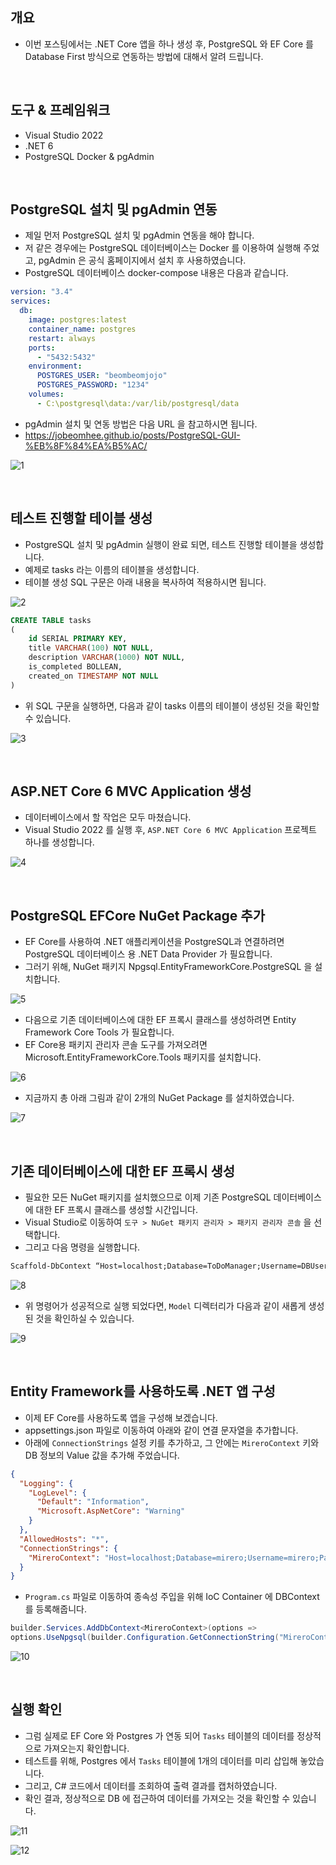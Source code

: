 ## **개요**
* 이번 포스팅에서는 .NET Core 앱을 하나 생성 후, PostgreSQL 와 EF Core 를 Database First 방식으로 연동하는 방법에 대해서 알려 드립니다.

<br/>

## **도구 & 프레임워크**
* Visual Studio 2022
* .NET 6
* PostgreSQL Docker & pgAdmin

<br/>

## **PostgreSQL 설치 및 pgAdmin 연동**
* 제일 먼저 PostgreSQL 설치 및 pgAdmin 연동을 해야 합니다.
* 저 같은 경우에는 PostgreSQL 데이터베이스는 Docker 를 이용하여 실행해 주었고, pgAdmin 은 공식 홈페이지에서 설치 후 사용하였습니다.
* PostgreSQL 데이터베이스 docker-compose 내용은 다음과 같습니다.

```yml
version: "3.4"
services:
  db:
    image: postgres:latest
    container_name: postgres
    restart: always
    ports:
      - "5432:5432"
    environment:
      POSTGRES_USER: "beombeomjojo"
      POSTGRES_PASSWORD: "1234"
    volumes:
      - C:\postgresql\data:/var/lib/postgresql/data
```

* pgAdmin 설치 및 연동 방법은 다음 URL 을 참고하시면 됩니다.
* https://jobeomhee.github.io/posts/PostgreSQL-GUI-%EB%8F%84%EA%B5%AC/

![1](https://user-images.githubusercontent.com/22911504/204082403-96b13e07-c60f-4694-9b29-69752268bb79.png)

<br/>

## **테스트 진행할 테이블 생성**
* PostgreSQL 설치 및 pgAdmin 실행이 완료 되면, 테스트 진행할 테이블을 생성합니다.
* 예제로 tasks 라는 이름의 테이블을 생성합니다.
* 테이블 생성 SQL 구문은 아래 내용을 복사하여 적용하시면 됩니다.

![2](https://user-images.githubusercontent.com/22911504/204082404-845a7fc5-64a1-4b71-ae89-9d4c71d2b6b1.png)

```sql
CREATE TABLE tasks
(
    id SERIAL PRIMARY KEY,
    title VARCHAR(100) NOT NULL,
    description VARCHAR(1000) NOT NULL,
    is_completed BOLLEAN,
    created_on TIMESTAMP NOT NULL
)
```

* 위 SQL 구문을 실행하면, 다음과 같이 tasks 이름의 테이블이 생성된 것을 확인할 수 있습니다.
  
![3](https://user-images.githubusercontent.com/22911504/204082405-d31321fd-ca67-4ddc-9d8f-3f8a2f9be666.png)

<br/>

## **ASP.NET Core 6 MVC Application 생성**
* 데이터베이스에서 할 작업은 모두 마쳤습니다.
* Visual Studio 2022 를 실행 후, `ASP.NET Core 6 MVC Application` 프로젝트 하나를 생성합니다.

![4](https://user-images.githubusercontent.com/22911504/204082406-daa46d4a-4d49-453c-8937-d278bba2af69.png)

<br/>

## **PostgreSQL EFCore NuGet Package 추가**
* EF Core를 사용하여 .NET 애플리케이션을 PostgreSQL과 연결하려면 PostgreSQL 데이터베이스 용 .NET Data Provider 가 필요합니다.
* 그러기 위해, NuGet 패키지 Npgsql.EntityFrameworkCore.PostgreSQL 을 설치합니다.

![5](https://user-images.githubusercontent.com/22911504/204082410-64b4b61b-a315-4a9c-8c27-3482cd86372e.png)

* 다음으로 기존 데이터베이스에 대한 EF 프록시 클래스를 생성하려면 Entity Framework Core Tools 가 필요합니다.
* EF Core용 패키지 관리자 콘솔 도구를 가져오려면 Microsoft.EntityFrameworkCore.Tools 패키지를 설치합니다.

![6](https://user-images.githubusercontent.com/22911504/204082411-b11e5279-0dd4-4723-adc5-5df13707d7a2.png)

* 지금까지 총 아래 그림과 같이 2개의 NuGet Package 를 설치하였습니다.

![7](https://user-images.githubusercontent.com/22911504/204082412-4c647cda-3edd-4ecb-9d09-4f3a38467e8f.png)

<br/>

## **기존 데이터베이스에 대한 EF 프록시 생성**
* 필요한 모든 NuGet 패키지를 설치했으므로 이제 기존 PostgreSQL 데이터베이스에 대한 EF 프록시 클래스를 생성할 시간입니다.
* Visual Studio로 이동하여 `도구 > NuGet 패키지 관리자 > 패키지 관리자 콘솔` 을 선택합니다.
* 그리고 다음 명령을 실행합니다.

```cmd
Scaffold-DbContext “Host=localhost;Database=ToDoManager;Username=DBUsername;Password=DBPassword” Npgsql.EntityFrameworkCore.PostgreSQL -OutputDir Models
```

![8](https://user-images.githubusercontent.com/22911504/204082413-f0e5e29d-c17a-4771-b27a-74e2c880bc4e.png)

* 위 명령어가 성공적으로 실행 되었다면, `Model` 디렉터리가 다음과 같이 새롭게 생성된 것을 확인하실 수 있습니다.

![9](https://user-images.githubusercontent.com/22911504/204082414-d4a7b20f-d1c8-4931-a19f-47d8b024c58e.png)

<br/>

## **Entity Framework를 사용하도록 .NET 앱 구성**
* 이제 EF Core를 사용하도록 앱을 구성해 보겠습니다.
* appsettings.json 파일로 이동하여 아래와 같이 연결 문자열을 추가합니다.
* 아래에 `ConnectionStrings` 설정 키를 추가하고, 그 안에는 `MireroContext` 키와 DB 정보의 Value 값을 추가해 주었습니다.
 
```json
{
  "Logging": {
    "LogLevel": {
      "Default": "Information",
      "Microsoft.AspNetCore": "Warning"
    }
  },
  "AllowedHosts": "*",
  "ConnectionStrings": {
    "MireroContext": "Host=localhost;Database=mirero;Username=mirero;Password=system"
  }
}
```

* `Program.cs` 파일로 이동하여 종속성 주입을 위해 IoC Container 에 DBContext 를 등록해줍니다.

```csharp
builder.Services.AddDbContext<MireroContext>(options =>
options.UseNpgsql(builder.Configuration.GetConnectionString("MireroContext")));
```

![10](https://user-images.githubusercontent.com/22911504/204082415-e8fb3a1d-78ea-4805-9f76-8c95ef923f06.png)

<br/>

## **실행 확인**
* 그럼 실제로 EF Core 와 Postgres 가 연동 되어 `Tasks` 테이블의 데이터를 정상적으로 가져오는지 확인합니다.
* 테스트를 위해, Postgres 에서 `Tasks` 테이블에 1개의 데이터를 미리 삽입해 놓았습니다.
* 그리고, C# 코드에서 데이터를 조회하여 출력 결과를 캡처하였습니다.
* 확인 결과, 정상적으로 DB 에 접근하여 데이터를 가져오는 것을 확인할 수 있습니다.

![11](https://user-images.githubusercontent.com/22911504/204082416-7025c873-4cf8-4e01-b442-5b532169f3b2.png)

![12](https://user-images.githubusercontent.com/22911504/204082417-bdde2259-75b5-490d-b535-00b92a5ee56e.png)

